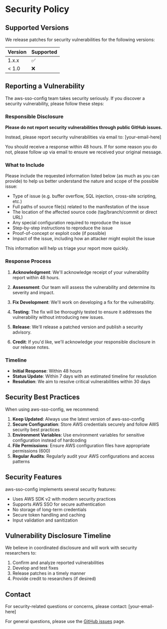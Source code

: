 # Security Policy

## Supported Versions

We release patches for security vulnerabilities for the following versions:

| Version | Supported          |
| ------- | ------------------ |
| 1.x.x   | :white_check_mark: |
| < 1.0   | :x:                |

## Reporting a Vulnerability

The aws-sso-config team takes security seriously. If you discover a security vulnerability, please follow these steps:

### Responsible Disclosure

**Please do not report security vulnerabilities through public GitHub issues.**

Instead, please report security vulnerabilities via email to: [your-email-here]

You should receive a response within 48 hours. If for some reason you do not, please follow up via email to ensure we received your original message.

### What to Include

Please include the requested information listed below (as much as you can provide) to help us better understand the nature and scope of the possible issue:

* Type of issue (e.g. buffer overflow, SQL injection, cross-site scripting, etc.)
* Full paths of source file(s) related to the manifestation of the issue
* The location of the affected source code (tag/branch/commit or direct URL)
* Any special configuration required to reproduce the issue
* Step-by-step instructions to reproduce the issue
* Proof-of-concept or exploit code (if possible)
* Impact of the issue, including how an attacker might exploit the issue

This information will help us triage your report more quickly.

### Response Process

1. **Acknowledgment**: We'll acknowledge receipt of your vulnerability report within 48 hours.

2. **Assessment**: Our team will assess the vulnerability and determine its severity and impact.

3. **Fix Development**: We'll work on developing a fix for the vulnerability.

4. **Testing**: The fix will be thoroughly tested to ensure it addresses the vulnerability without introducing new issues.

5. **Release**: We'll release a patched version and publish a security advisory.

6. **Credit**: If you'd like, we'll acknowledge your responsible disclosure in our release notes.

### Timeline

* **Initial Response**: Within 48 hours
* **Status Update**: Within 7 days with an estimated timeline for resolution
* **Resolution**: We aim to resolve critical vulnerabilities within 30 days

## Security Best Practices

When using aws-sso-config, we recommend:

1. **Keep Updated**: Always use the latest version of aws-sso-config
2. **Secure Configuration**: Store AWS credentials securely and follow AWS security best practices
3. **Environment Variables**: Use environment variables for sensitive configuration instead of hardcoding
4. **File Permissions**: Ensure AWS configuration files have appropriate permissions (600)
5. **Regular Audits**: Regularly audit your AWS configurations and access patterns

## Security Features

aws-sso-config implements several security features:

- Uses AWS SDK v2 with modern security practices
- Supports AWS SSO for secure authentication
- No storage of long-term credentials
- Secure token handling and caching
- Input validation and sanitization

## Vulnerability Disclosure Timeline

We believe in coordinated disclosure and will work with security researchers to:

1. Confirm and analyze reported vulnerabilities
2. Develop and test fixes
3. Release patches in a timely manner
4. Provide credit to researchers (if desired)

## Contact

For security-related questions or concerns, please contact: [your-email-here]

For general questions, please use the [GitHub issues](https://github.com/blairham/aws-sso-config/issues) page.
